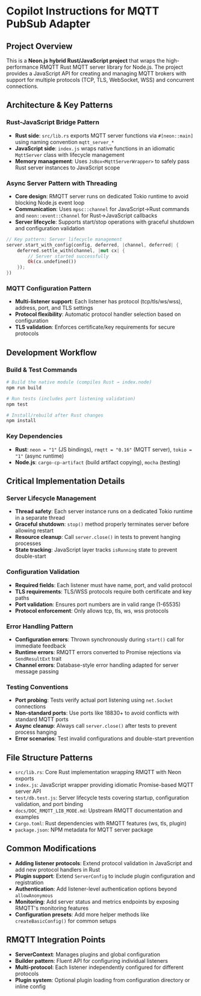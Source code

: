 # Copilot Instructions for MQTT PubSub Adapter

## Project Overview

This is a **Neon.js hybrid Rust/JavaScript project** that wraps the high-performance RMQTT Rust MQTT server library for Node.js. The project provides a JavaScript API for creating and managing MQTT brokers with support for multiple protocols (TCP, TLS, WebSocket, WSS) and concurrent connections.

## Architecture & Key Patterns

### Rust-JavaScript Bridge Pattern
- **Rust side**: `src/lib.rs` exports MQTT server functions via `#[neon::main]` using naming convention `mqtt_server_*`
- **JavaScript side**: `index.js` wraps native functions in an idiomatic `MqttServer` class with lifecycle management
- **Memory management**: Uses `JsBox<MqttServerWrapper>` to safely pass Rust server instances to JavaScript scope

### Async Server Pattern with Threading
- **Core design**: RMQTT server runs on dedicated Tokio runtime to avoid blocking Node.js event loop
- **Communication**: Uses `mpsc::channel` for JavaScript→Rust commands and `neon::event::Channel` for Rust→JavaScript callbacks
- **Server lifecycle**: Supports start/stop operations with graceful shutdown and configuration validation

```rust
// Key pattern: Server lifecycle management
server.start_with_config(config, deferred, |channel, deferred| {
    deferred.settle_with(channel, |mut cx| {
        // Server started successfully
        Ok(cx.undefined())
    });
})
```

### MQTT Configuration Pattern
- **Multi-listener support**: Each listener has protocol (tcp/tls/ws/wss), address, port, and TLS settings
- **Protocol flexibility**: Automatic protocol handler selection based on configuration
- **TLS validation**: Enforces certificate/key requirements for secure protocols

## Development Workflow

### Build & Test Commands
```bash
# Build the native module (compiles Rust → index.node)
npm run build

# Run tests (includes port listening validation)
npm test

# Install/rebuild after Rust changes
npm install
```

### Key Dependencies
- **Rust**: `neon = "1"` (JS bindings), `rmqtt = "0.16"` (MQTT server), `tokio = "1"` (async runtime)
- **Node.js**: `cargo-cp-artifact` (build artifact copying), `mocha` (testing)

## Critical Implementation Details

### Server Lifecycle Management
- **Thread safety**: Each server instance runs on a dedicated Tokio runtime in a separate thread
- **Graceful shutdown**: `stop()` method properly terminates server before allowing restart
- **Resource cleanup**: Call `server.close()` in tests to prevent hanging processes
- **State tracking**: JavaScript layer tracks `isRunning` state to prevent double-start

### Configuration Validation
- **Required fields**: Each listener must have name, port, and valid protocol
- **TLS requirements**: TLS/WSS protocols require both certificate and key paths
- **Port validation**: Ensures port numbers are in valid range (1-65535)
- **Protocol enforcement**: Only allows tcp, tls, ws, wss protocols

### Error Handling Pattern
- **Configuration errors**: Thrown synchronously during `start()` call for immediate feedback
- **Runtime errors**: RMQTT errors converted to Promise rejections via `SendResultExt` trait
- **Channel errors**: Database-style error handling adapted for server message passing

### Testing Conventions
- **Port probing**: Tests verify actual port listening using `net.Socket` connections
- **Non-standard ports**: Use ports like 18830+ to avoid conflicts with standard MQTT ports
- **Async cleanup**: Always call `server.close()` after tests to prevent process hanging
- **Error scenarios**: Test invalid configurations and double-start prevention

## File Structure Patterns
- `src/lib.rs`: Core Rust implementation wrapping RMQTT with Neon exports
- `index.js`: JavaScript wrapper providing idiomatic Promise-based MQTT server API
- `test/db.test.js`: Server lifecycle tests covering startup, configuration validation, and port binding
- `docs/DOC_RMQTT_LIB_MODE.md`: Upstream RMQTT documentation and examples
- `Cargo.toml`: Rust dependencies with RMQTT features (ws, tls, plugin)
- `package.json`: NPM metadata for MQTT server package

## Common Modifications
- **Adding listener protocols**: Extend protocol validation in JavaScript and add new protocol handlers in Rust
- **Plugin support**: Extend `ServerConfig` to include plugin configuration and registration
- **Authentication**: Add listener-level authentication options beyond `allowAnonymous`
- **Monitoring**: Add server status and metrics endpoints by exposing RMQTT's monitoring features
- **Configuration presets**: Add more helper methods like `createBasicConfig()` for common setups

## RMQTT Integration Points
- **ServerContext**: Manages plugins and global configuration
- **Builder pattern**: Fluent API for configuring individual listeners
- **Multi-protocol**: Each listener independently configured for different protocols
- **Plugin system**: Optional plugin loading from configuration directory or inline config